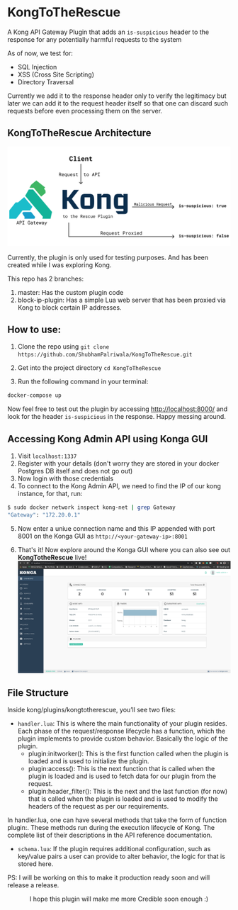 # KongToTheRescue

A Kong API Gateway Plugin that adds an `is-suspicious` header to the response for any potentially harmful requests to the system

As of now, we test for:

- SQL Injection
- XSS (Cross Site Scripting)
- Directory Traversal

Currently we add it to the response header only to verify the legitimacy but later we can add it to the request header itself so that one can discard such requests before even processing them on the server.

## KongToTheRescue Architecture

![KongToTheRescue Architecure](./assets/arch.png)

Currently, the plugin is only used for testing purposes. And has been created while I was exploring Kong.

This repo has 2 branches:

1. master:
   Has the custom plugin code
2. block-ip-plugin:
   Has a simple Lua web server that has been proxied via Kong to block certain IP addresses.

## How to use:

1. Clone the repo using `git clone https://github.com/ShubhamPalriwala/KongToTheRescue.git`
2. Get into the project directory `cd KongToTheRescue`

3. Run the following command in your terminal:

```sh
docker-compose up
```

Now feel free to test out the plugin by accessing [http://localhost:8000/](http://localhost:8000/) and look for the header `is-suspicious` in the response. Happy messing around.

## Accessing Kong Admin API using Konga GUI

1. Visit `localhost:1337`
2. Register with your details (don't worry they are stored in your docker Postgres DB itself and does not go out)
3. Now login with those credentials
4. To connect to the Kong Admin API, we need to find the IP of our kong instance, for that, run:

```sh
$ sudo docker network inspect kong-net | grep Gateway
"Gateway": "172.20.0.1"
```

5. Now enter a uniue connection name and this IP appended with port 8001 on the Konga GUI as `http://<your-gateway-ip>:8001`

6. That's it! Now explore around the Konga GUI where you can also see out **KongTotheRescue** live!
   ![KongToTheRescue Live on Konga](./assets/konga-gui.png)

## File Structure

Inside kong/plugins/kongtotherescue, you’ll see two files:

- `handler.lua`: This is where the main functionality of your plugin resides. Each phase of the request/response lifecycle has a function, which the plugin implements to provide custom behavior. Basically the logic of the plugin.
  - plugin:initworker(): This is the first function called when the plugin is loaded and is used to initialize the plugin.
  - plugin:access(): This is the next function that is called when the plugin is loaded and is used to fetch data for our plugin from the request.
  - plugin:header_filter(): This is the next and the last function (for now) that is called when the plugin is loaded and is used to modify the headers of the request as per our requirements.

In handler.lua, one can have several methods that take the form of function plugin:<name>. These methods run during the execution lifecycle of Kong. The complete list of their descriptions in the API reference documentation.

- `schema.lua`: If the plugin requires additional configuration, such as key/value pairs a user can provide to alter behavior, the logic for that is stored here.

PS: I will be working on this to make it production ready soon and will release a release.

<p align="center">I hope this plugin will make me more Credible soon enough :)</p>
